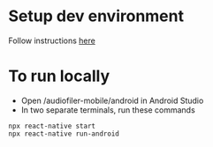 # Setup dev environment
Follow instructions [here](https://reactnative.dev/docs/environment-setup)

# To run locally
- Open /audiofiler-mobile/android in Android Studio
- In two separate terminals, run these commands
```
npx react-native start
npx react-native run-android
```